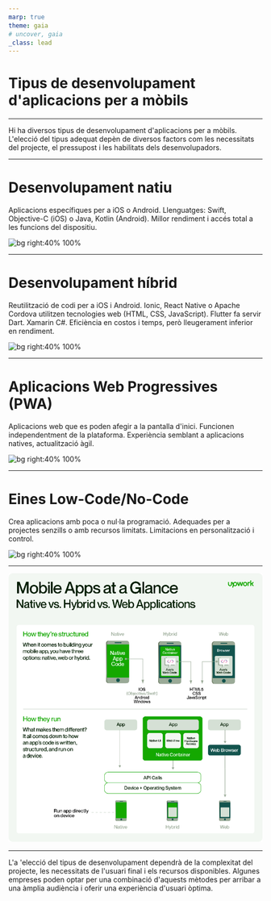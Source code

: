 ```yaml
---
marp: true
theme: gaia
# uncover, gaia
_class: lead
---
```


<!-- _class: invert -->

# Tipus de desenvolupament d'aplicacions per a mòbils

---

Hi ha diversos tipus de desenvolupament d'aplicacions per a mòbils. L'elecció del tipus adequat depèn de diversos factors com les necessitats del projecte, el pressupost i les habilitats dels desenvolupadors.

---
# Desenvolupament natiu

Aplicacions específiques per a iOS o Android.
Llenguatges: Swift, Objective-C (iOS) o Java, Kotlin (Android).
Millor rendiment i accés total a les funcions del dispositiu.

![bg right:40% 100%](https://upload.wikimedia.org/wikipedia/commons/5/59/Android_Studio_Chipmunk_running_on_macOS.png)

---

# Desenvolupament híbrid

Reutilització de codi per a iOS i Android.
Ionic, React Native o Apache Cordova utilitzen tecnologies web (HTML, CSS, JavaScript).
Flutter fa servir Dart. Xamarin C#.
Eficiència en costos i temps, però lleugerament inferior en rendiment.

![bg right:40% 100%](https://deifpxeochufn.cloudfront.net/wp-content/uploads/2017/11/HYBRID-APPS.jpg)

---

# Aplicacions Web Progressives (PWA)

Aplicacions web que es poden afegir a la pantalla d'inici.
Funcionen independentment de la plataforma.
Experiència semblant a aplicacions natives, actualització àgil.

![bg right:40% 100%](https://www.tecnova.cl/wp-content/uploads/2020/02/que-son-pwa-linkedin.jpg)

---

# Eines Low-Code/No-Code

Crea aplicacions amb poca o nul·la programació.
Adequades per a projectes senzills o amb recursos limitats.
Limitacions en personalització i control.

![bg right:40% 100%](https://www.mobileframe.com/img/low-no-code-3.png)

---
![bg 55%](./Mobile-Apps-at-a-Glance.webp)


---

L'a 'elecció del tipus de desenvolupament dependrà de la complexitat del projecte, les necessitats de l'usuari final i els recursos disponibles. Algunes empreses poden optar per una combinació d'aquests mètodes per arribar a una àmplia audiència i oferir una experiència d'usuari òptima.

